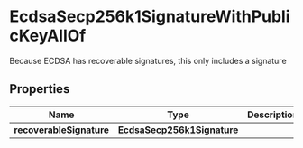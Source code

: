 

# EcdsaSecp256k1SignatureWithPublicKeyAllOf

Because ECDSA has recoverable signatures, this only includes a signature

## Properties

| Name | Type | Description | Notes |
|------------ | ------------- | ------------- | -------------|
|**recoverableSignature** | [**EcdsaSecp256k1Signature**](EcdsaSecp256k1Signature.md) |  |  |



